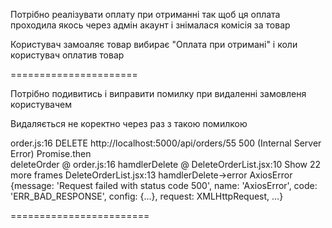 Потрібно реалізувати оплату при отриманні так щоб ця оплата проходила якось через адмін акаунт і знімалася комісія за товар

Користувач замоаляє товар вибирає "Оплата при отримані" і коли користувач оплатив товар

======================

Потрібно подивитись і виправити помилку при видаленні замовленя користувачем

Видаляється не коректно через раз з такою помилкою

order.js:16 
 DELETE http://localhost:5000/api/orders/55 500 (Internal Server Error)
Promise.then		
deleteOrder	@	order.js:16
hamdlerDelete	@	DeleteOrderList.jsx:10
Show 22 more frames
DeleteOrderList.jsx:13 hamdlerDelete->error 
AxiosError {message: 'Request failed with status code 500', name: 'AxiosError', code: 'ERR_BAD_RESPONSE', config: {…}, request: XMLHttpRequest, …}

========================